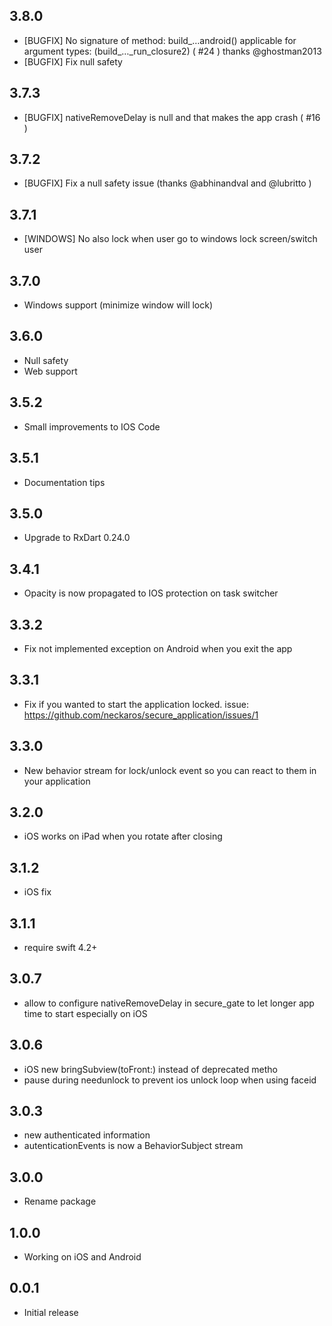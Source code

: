 ## 3.8.0

* [BUGFIX] No signature of method: build_…android() applicable for argument types: (build_…_run_closure2) ( #24 ) thanks @ghostman2013
* [BUGFIX] Fix null safety

## 3.7.3

* [BUGFIX] nativeRemoveDelay is null and that makes the app crash ( #16 )

## 3.7.2

* [BUGFIX] Fix a null safety issue (thanks @abhinandval and @lubritto )

## 3.7.1

* [WINDOWS] No also lock when user go to windows lock screen/switch user

## 3.7.0

* Windows support (minimize window will lock)

## 3.6.0

* Null safety
* Web support

## 3.5.2

* Small improvements to IOS Code

## 3.5.1

* Documentation tips
  
## 3.5.0

* Upgrade to RxDart 0.24.0
  
## 3.4.1

* Opacity is now propagated to IOS protection on task switcher
  
## 3.3.2

* Fix not implemented exception on Android when you exit the app

## 3.3.1

* Fix if you wanted to start the application locked. issue: https://github.com/neckaros/secure_application/issues/1

## 3.3.0

* New behavior stream for lock/unlock event so you can react to them in your application

## 3.2.0

* iOS works on iPad when you rotate after closing

## 3.1.2

* iOS fix

## 3.1.1

* require swift 4.2+

## 3.0.7

* allow to configure nativeRemoveDelay in secure_gate to let longer  app time to start especially on iOS

## 3.0.6

* iOS new bringSubview(toFront:) instead of deprecated metho
* pause during needunlock to prevent ios unlock loop when using faceid

## 3.0.3

* new authenticated information
* autenticationEvents is now a BehaviorSubject stream

## 3.0.0

* Rename package

## 1.0.0

* Working on iOS and Android

## 0.0.1

* Initial release
